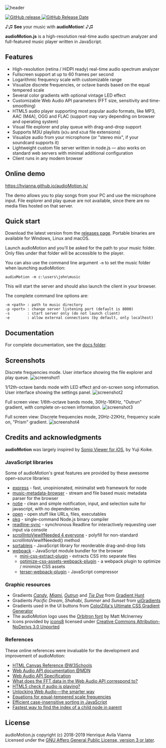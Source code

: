 ![header](docs/img/audioMotion-header.png "audioMotion - high-resolution real-time spectrum analyzer and audio player")

[![GitHub release](https://img.shields.io/github/release/hvianna/audioMotion.js.svg) ![GitHub Release Date](https://img.shields.io/github/release-date/hvianna/audioMotion.js.svg)](https://github.com/hvianna/audioMotion.js/releases/latest)

♪♫ **See** your music with **audioMotion**! ♪♫

**audioMotion.js** is a high-resolution real-time audio spectrum analyzer and full-featured music player written in JavaScript.

## Features

* High-resolution (retina / HiDPI ready) real-time audio spectrum analyzer
* Fullscreen support at up to 60 frames per second
* Logarithmic frequency scale with customizable range
* Visualize discrete frequencies, or octave bands based on the equal tempered scale
* Several color gradients with optional vintage LED effect
* Customizable Web Audio API parameters (FFT size, sensitivity and time-smoothing)
* HTML5 audio player supporting most popular audio formats, like MP3, AAC (M4A), OGG and FLAC (support may vary depending on browser and operating system)
* Visual file explorer and play queue with drag-and-drop support
* Supports M3U playlists (`m3u` and `m3u8` file extensions)
* Visualize audio from your microphone (or "stereo mix", if your soundcard supports it)
* Lightweight custom file server written in node.js — also works on standard web servers with minimal additional configuration
* Client runs in any modern browser

## Online demo

https://hvianna.github.io/audioMotion.js/

The demo allows you to play songs from your PC and use the microphone input. File explorer and play queue are not available, since there are no media files hosted on that server.

## Quick start

Download the latest version from the [releases page](https://github.com/hvianna/audioMotion.js/releases/latest). Portable binaries are available for Windows, Linux and macOS.

Launch audioMotion and you'll be asked for the path to your music folder. Only files under that folder will be accessible to the player.

You can also use the command line argument `-m` to set the music folder when launching audioMotion:

```
audioMotion -m c:\users\john\music
```

This will start the server and should also launch the client in your browser.

The complete command line options are:

```
-m <path> : path to music directory
-p <port> : change server listening port (default is 8000)
-s        : start server only (do not launch client)
-e        : allow external connections (by default, only localhost)
```

## Documentation

For complete documentation, see the [docs folder](docs/).

## Screenshots

Discrete frequencies mode. User interface showing the file explorer and play queue.
![screenshot1](docs/img/screenshot1.png "Discrete frequencies mode. User interface showing the file explorer and play queue.")

1/12th-octave bands mode with LED effect and on-screen song information. User interface showing the settings panel.
![screenshot2](docs/img/screenshot2.png "1/12th-octave bands mode with LED effect and on-screen song information. User interface showing the settings panel.")

Full screen view: 1/6th-octave bands mode, 30Hz-16KHz, "Outrun" gradient, with complete on-screen information.
![screenshot3](docs/img/screenshot3.png "Full screen view: 1/6th-octave bands mode, 30Hz-16KHz, 'Outrun' gradient, with complete on-screen information")

Full screen view: Discrete frequencies mode, 20Hz-22KHz, frequency scale on, "Prism" gradient.
![screenshot4](docs/img/screenshot4.png "Full screen view: Discrete frequencies mode, 20Hz-22KHz, frequency scale on,'Prism' gradient")


## Credits and acknowledgments

**audioMotion** was largely inspired by [Soniq Viewer for iOS](https://itunes.apple.com/us/app/soniq-viewer/id448343005), by Yuji Koike.

### JavaScript libraries

Some of audioMotion's great features are provided by these awesome open-source libraries:

* [express](https://www.npmjs.com/package/express) - fast, unopinionated, minimalist web framework for node
* [music-metadata-browser](https://www.npmjs.com/package/music-metadata-browser) - stream and file based music metadata parser for the browser
* [notie](https://www.npmjs.com/package/notie) - clean and simple notification, input, and selection suite for javascript, with no dependencies
* [open](https://www.npmjs.com/package/open) - open stuff like URLs, files, executables
* [pkg](https://www.npmjs.com/package/pkg) - single-command Node.js binary compiler
* [readline-sync](https://www.npmjs.com/package/readline-sync) - synchronous Readline for interactively requesting user input via console
* [scrollIntoViewIfNeeded 4 everyone](https://gist.github.com/hsablonniere/2581101) - polyfill for non-standard scrollIntoViewIfNeeded() method
* [sortablejs](https://www.npmjs.com/package/sortablejs) - JavaScript library for reorderable drag-and-drop lists
* [webpack](https://www.npmjs.com/package/webpack) - JavaScript module bundler for the browser
  * [mini-css-extract-plugin](https://www.npmjs.com/package/mini-css-extract-plugin) - extracts CSS into separate files
  * [optimize-css-assets-webpack-plugin](https://www.npmjs.com/package/optimize-css-assets-webpack-plugin) - a webpack plugin to optimize / minimize CSS assets
  * [terser-webpack-plugin](https://www.npmjs.com/package/terser-webpack-plugin) - JavaScript compressor

### Graphic resources

* Gradients [*Candy*](https://gradienthunt.com/gradient/172), [*Miami*](https://gradienthunt.com/gradient/950), [*Outrun*](https://gradienthunt.com/gradient/317) and [*Tie Dye*](https://gradienthunt.com/gradient/969) from [Gradient Hunt](https://gradienthunt.com)
* Gradients *Pacific Dream*, *Shahabi*, *Summer* and *Sunset* from [uiGradients](https://uigradients.com)
* Gradients used in the UI buttons from [ColorZilla's Ultimate CSS Gradient Generator](http://www.colorzilla.com/gradient-editor/)
* The audioMotion logo uses the [Orbitron font](https://fonts.google.com/specimen/Orbitron) by Matt McInerney
* Icons provided by [icons8](https://icons8.com) licensed under [Creative Commons Attribution-NoDerivs 3.0 Unported](https://creativecommons.org/licenses/by-nd/3.0/)

### References

These online references were invaluable for the development and improvement of audioMotion:

* [HTML Canvas Reference @W3Schools](https://www.w3schools.com/tags/ref_canvas.asp)
* [Web Audio API documentation @MDN](https://developer.mozilla.org/en-US/docs/Web/API/Web_Audio_API)
* [Web Audio API Specification](https://webaudio.github.io/web-audio-api/)
* [What does the FFT data in the Web Audio API correspond to?](https://stackoverflow.com/a/14789992/2370385)
* [HTML5 check if audio is playing?](https://stackoverflow.com/a/46117824/2370385)
* [Unlocking Web Audio — the smarter way](https://hackernoon.com/unlocking-web-audio-the-smarter-way-8858218c0e09)
* [Equations for equal-tempered scale frequencies](http://pages.mtu.edu/~suits/NoteFreqCalcs.html)
* [Efficient case-insensitive sorting in JavaScript](https://stackoverflow.com/a/40390844/2370385)
* [Fastest way to find the index of a child node in parent](https://stackoverflow.com/a/13657635/2370385)


## License

audioMotion.js copyright (c) 2018-2019 Henrique Avila Vianna<br>
Licensed under the [GNU Affero General Public License, version 3 or later](https://www.gnu.org/licenses/agpl.html).